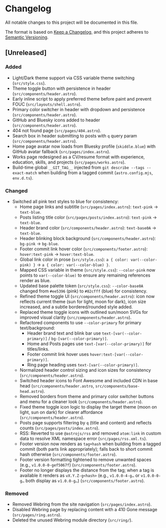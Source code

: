 # Changelog

All notable changes to this project will be documented in this file.

The format is based on [Keep a Changelog](https://keepachangelog.com/en/1.0.0/),
and this project adheres to [Semantic Versioning](https://semver.org/spec/v2.0.0.html).

## [Unreleased]

### Added
- Light/Dark theme support via CSS variable theme switching (`src/style.css`).
- Theme toggle button with persistence in header (`src/components/header.astro`).
- Early inline script to apply preferred theme before paint and prevent FOUC (`src/layouts/shell.astro`).
- Primary color switcher in header with dropdown and persistence (`src/components/header.astro`).
- GitHub and Bluesky icons added to header (`src/components/header.astro`).
- 404 not found page (`src/pages/404.astro`).
- Search box in header submitting to posts with `q` query param (`src/components/header.astro`).
- Home page avatar now loads from Bluesky profile (`skiddle.blue`) with GitHub avatar fallback (`src/pages/index.astro`).
- Works page redesigned as a CV/resume format with experience, education, skills, and projects (`src/pages/works.astro`).
- Build-time global `__GIT_TAG__` injected from `git describe --tags --exact-match` when building from a tagged commit (`astro.config.mjs`, `env.d.ts`).

### Changed
- Switched all pink text styles to blue for consistency:
  - Home page links and subtitle (`src/pages/index.astro`): `text-pink` -> `text-blue`.
  - Posts listing title color (`src/pages/posts/index.astro`): `text-pink` -> `text-blue`.
  - Header brand color (`src/components/header.astro`): `text-base0A` -> `text-blue`.
  - Header blinking block background (`src/components/header.astro`): `bg-pink` -> `bg-blue`.
  - Footer commit link hover color (`src/components/footer.astro`): `hover:text-pink` -> `hover:text-blue`.
  - Global link color in prose (`src/style.css`): `a { color: var(--color-pink) }` -> `a { color: var(--color-blue) }`.
  - Mapped CSS variable in theme (`src/style.css`): `--color-pink` now points to `var(--color-blue)` to ensure any remaining references render as blue.
  - Updated base palette token (`src/style.css`): `--color-base0A` changed from `#ee5396` (pink) to `#82cfff` (blue) for consistency.
  - Refined theme toggle UI (`src/components/header.astro`): icon now reflects current theme (sun for light, moon for dark), icon size increased, and a subtle bordered/rounded style added.
  - Replaced theme toggle icons with outlined sun/moon SVGs for improved visual clarity (`src/components/header.astro`).
  - Refactored components to use `--color-primary` for primary text/background:
    - Header brand text and blink bar use `text-[var(--color-primary)]` / `bg-[var(--color-primary)]`.
    - Home and Posts pages use `text-[var(--color-primary)]` for titles/links.
    - Footer commit link hover uses `hover:text-[var(--color-primary)]`.
    - Ring page heading uses `text-[var(--color-primary)]`.
  - Normalized header control sizing and icon sizes for consistency (`src/components/header.astro`).
  - Switched header icons to Font Awesome and included CDN in base head (`src/components/header.astro`, `src/components/base-head.astro`).
  - Removed borders from theme and primary color switcher buttons and menu for a cleaner look (`src/components/header.astro`).
  - Fixed theme toggle icon logic to display the target theme (moon on light, sun on dark) for clearer affordance (`src/components/header.astro`).
  - Posts page supports filtering by `q` (title and content) and reflects counts (`src/pages/posts/index.astro`).
  - RSS: Reverted to use `@astrojs/rss` and removed `atom:link` in custom data to resolve XML namespace error (`src/pages/rss.xml.ts`).
  - Footer version now renders as `tag+hash` when building from a tagged commit (both parts link appropriately); falls back to short commit hash otherwise (`src/components/footer.astro`).
  - Footer version formatting tightened to remove unwanted spaces (e.g., `v1.0.0-0-gef5067f`) (`src/components/footer.astro`).
  - Footer no longer displays the distance from the tag; when a tag is available it renders as `vX.Y.Z-g<hash>` (e.g., `v1.0.0-4-g…` or `v1.0.0-0-g…` both display as `v1.0.0-g…`) (`src/components/footer.astro`).

### Removed
- Removed Webring from the site navigation (`src/pages/index.astro`).
- Disabled Webring page by replacing content with a 410 Gone message (`src/pages/ring.astro`).
- Deleted the unused Webring module directory (`src/ring/`).

